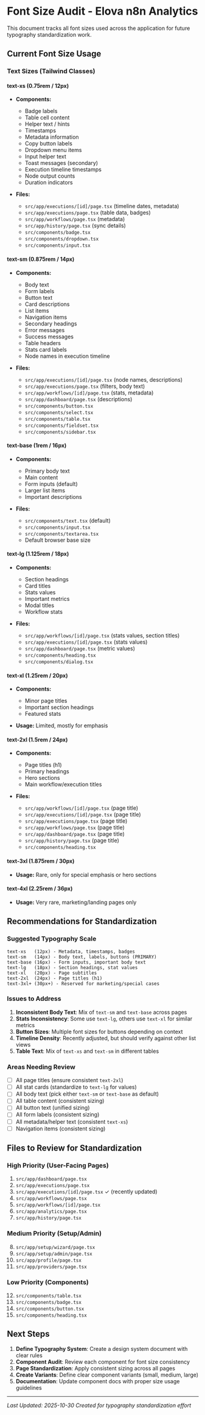 # Font Size Audit - Elova n8n Analytics

This document tracks all font sizes used across the application for future typography standardization work.

## Current Font Size Usage

### Text Sizes (Tailwind Classes)

#### text-xs (0.75rem / 12px)
- **Components:**
  - Badge labels
  - Table cell content
  - Helper text / hints
  - Timestamps
  - Metadata information
  - Copy button labels
  - Dropdown menu items
  - Input helper text
  - Toast messages (secondary)
  - Execution timeline timestamps
  - Node output counts
  - Duration indicators

- **Files:**
  - `src/app/executions/[id]/page.tsx` (timeline dates, metadata)
  - `src/app/executions/page.tsx` (table data, badges)
  - `src/app/workflows/page.tsx` (metadata)
  - `src/app/history/page.tsx` (sync details)
  - `src/components/badge.tsx`
  - `src/components/dropdown.tsx`
  - `src/components/input.tsx`

#### text-sm (0.875rem / 14px)
- **Components:**
  - Body text
  - Form labels
  - Button text
  - Card descriptions
  - List items
  - Navigation items
  - Secondary headings
  - Error messages
  - Success messages
  - Table headers
  - Stats card labels
  - Node names in execution timeline

- **Files:**
  - `src/app/executions/[id]/page.tsx` (node names, descriptions)
  - `src/app/executions/page.tsx` (filters, body text)
  - `src/app/workflows/[id]/page.tsx` (stats, metadata)
  - `src/app/dashboard/page.tsx` (descriptions)
  - `src/components/button.tsx`
  - `src/components/select.tsx`
  - `src/components/table.tsx`
  - `src/components/fieldset.tsx`
  - `src/components/sidebar.tsx`

#### text-base (1rem / 16px)
- **Components:**
  - Primary body text
  - Main content
  - Form inputs (default)
  - Larger list items
  - Important descriptions

- **Files:**
  - `src/components/text.tsx` (default)
  - `src/components/input.tsx`
  - `src/components/textarea.tsx`
  - Default browser base size

#### text-lg (1.125rem / 18px)
- **Components:**
  - Section headings
  - Card titles
  - Stats values
  - Important metrics
  - Modal titles
  - Workflow stats

- **Files:**
  - `src/app/workflows/[id]/page.tsx` (stats values, section titles)
  - `src/app/executions/[id]/page.tsx` (stats values)
  - `src/app/dashboard/page.tsx` (metric values)
  - `src/components/heading.tsx`
  - `src/components/dialog.tsx`

#### text-xl (1.25rem / 20px)
- **Components:**
  - Minor page titles
  - Important section headings
  - Featured stats

- **Usage:** Limited, mostly for emphasis

#### text-2xl (1.5rem / 24px)
- **Components:**
  - Page titles (h1)
  - Primary headings
  - Hero sections
  - Main workflow/execution titles

- **Files:**
  - `src/app/workflows/[id]/page.tsx` (page title)
  - `src/app/executions/[id]/page.tsx` (page title)
  - `src/app/executions/page.tsx` (page title)
  - `src/app/workflows/page.tsx` (page title)
  - `src/app/dashboard/page.tsx` (page title)
  - `src/app/history/page.tsx` (page title)
  - `src/components/heading.tsx`

#### text-3xl (1.875rem / 30px)
- **Usage:** Rare, only for special emphasis or hero sections

#### text-4xl (2.25rem / 36px)
- **Usage:** Very rare, marketing/landing pages only

## Recommendations for Standardization

### Suggested Typography Scale

```
text-xs   (12px) - Metadata, timestamps, badges
text-sm   (14px) - Body text, labels, buttons (PRIMARY)
text-base (16px) - Form inputs, important body text
text-lg   (18px) - Section headings, stat values
text-xl   (20px) - Page subtitles
text-2xl  (24px) - Page titles (h1)
text-3xl+ (30px+) - Reserved for marketing/special cases
```

### Issues to Address

1. **Inconsistent Body Text**: Mix of `text-sm` and `text-base` across pages
2. **Stats Inconsistency**: Some use `text-lg`, others use `text-xl` for similar metrics
3. **Button Sizes**: Multiple font sizes for buttons depending on context
4. **Timeline Density**: Recently adjusted, but should verify against other list views
5. **Table Text**: Mix of `text-xs` and `text-sm` in different tables

### Areas Needing Review

- [ ] All page titles (ensure consistent `text-2xl`)
- [ ] All stat cards (standardize to `text-lg` for values)
- [ ] All body text (pick either `text-sm` or `text-base` as default)
- [ ] All table content (consistent sizing)
- [ ] All button text (unified sizing)
- [ ] All form labels (consistent sizing)
- [ ] All metadata/helper text (consistent `text-xs`)
- [ ] Navigation items (consistent sizing)

## Files to Review for Standardization

### High Priority (User-Facing Pages)
1. `src/app/dashboard/page.tsx`
2. `src/app/executions/page.tsx`
3. `src/app/executions/[id]/page.tsx` ✓ (recently updated)
4. `src/app/workflows/page.tsx`
5. `src/app/workflows/[id]/page.tsx`
6. `src/app/analytics/page.tsx`
7. `src/app/history/page.tsx`

### Medium Priority (Setup/Admin)
8. `src/app/setup/wizard/page.tsx`
9. `src/app/setup/admin/page.tsx`
10. `src/app/profile/page.tsx`
11. `src/app/providers/page.tsx`

### Low Priority (Components)
12. `src/components/table.tsx`
13. `src/components/badge.tsx`
14. `src/components/button.tsx`
15. `src/components/heading.tsx`

## Next Steps

1. **Define Typography System**: Create a design system document with clear rules
2. **Component Audit**: Review each component for font size consistency
3. **Page Standardization**: Apply consistent sizing across all pages
4. **Create Variants**: Define clear component variants (small, medium, large)
5. **Documentation**: Update component docs with proper size usage guidelines

---

*Last Updated: 2025-10-30*
*Created for typography standardization effort*
